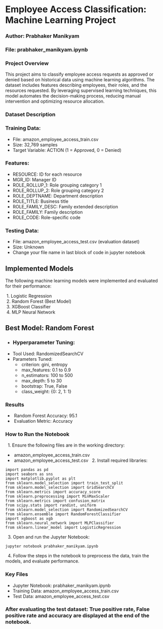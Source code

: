 
# Employee Access Classification: Machine Learning Project

### Author: Prabhaker Manikyam
### File: prabhaker_manikyam.ipynb

### Project Overview

This project aims to classify employee access requests as approved or denied based on historical data using machine learning algorithms. The dataset includes features describing employees, their roles, and the resources requested. By leveraging supervised learning techniques, this model automates the decision-making process, reducing manual intervention and optimizing resource allocation.

### Dataset Description

### Training Data:
- File: amazon_employee_access_train.csv
- Size: 32,769 samples
- Target Variable: ACTION (1 = Approved, 0 = Denied)
### Features:

- RESOURCE: ID for each resource
- MGR_ID: Manager ID
- ROLE_ROLLUP_1: Role grouping category 1
- ROLE_ROLLUP_2: Role grouping category 2
- ROLE_DEPTNAME: Department description
- ROLE_TITLE: Business title
- ROLE_FAMILY_DESC: Family extended description
- ROLE_FAMILY: Family description
- ROLE_CODE: Role-specific code

### Testing Data:
- File: amazon_employee_access_test.csv (evaluation dataset)
- Size: Unknown 
- Change your file name in last block of code in jupyter notebook

## Implemented Models

The following machine learning models were implemented and evaluated for their performance:

&nbsp;1. Logistic Regression \
&nbsp;2. Random Forest (Best Model) \
&nbsp;3. XGBoost Classifier \
&nbsp;4. MLP Neural Network

## Best Model: Random Forest
- ### Hyperparameter Tuning:
- Tool Used: RandomizedSearchCV
- Parameters Tuned:
  -   &nbsp;criterion: gini, entropy
  -   &nbsp;max_features: 0.1 to 0.9
  -   &nbsp;n_estimators: 100 to 500
  -   &nbsp;max_depth: 5 to 30
  -   &nbsp;bootstrap: True, False
  -   &nbsp;class_weight: {0: 2, 1: 1}


### Results
  -   &nbsp;Random Forest Accuracy: 95.1
  -   &nbsp;Evaluation Metric: Accuracy

### How to Run the Notebook
&nbsp; 1. Ensure the following files are in the working directory:
- &nbsp;amazon_employee_access_train.csv
- &nbsp;amazon_employee_access_test.csv
&nbsp; 2. Install required libraries:

``` 
import pandas as pd 
import seaborn as sns
import matplotlib.pyplot as plt
from sklearn.model_selection import train_test_split
from sklearn.model_selection import GridSearchCV
from sklearn.metrics import accuracy_score
from sklearn.preprocessing import MinMaxScaler
from sklearn.metrics import confusion_matrix
from scipy.stats import randint, uniform
from sklearn.model_selection import RandomizedSearchCV
from sklearn.ensemble import RandomForestClassifier
import xgboost as xgb
from sklearn.neural_network import MLPClassifier
from sklearn.linear_model import LogisticRegression 
```

&nbsp; 3. Open and run the Jupyter Notebook:
```
jupyter notebook prabhaker_manikyam.ipynb
```
&nbsp; 4. Follow the steps in the notebook to preprocess the data, train the models, and evaluate performance.

### Key Files
- Jupyter Notebook: prabhaker_manikyam.ipynb
- Training Data: amazon_employee_access_train.csv
- Test Data: amazon_employee_access_test.csv

### After evaluating the test dataset: True positive rate, False positive rate and accuracy are displayed at the end of the notebook.